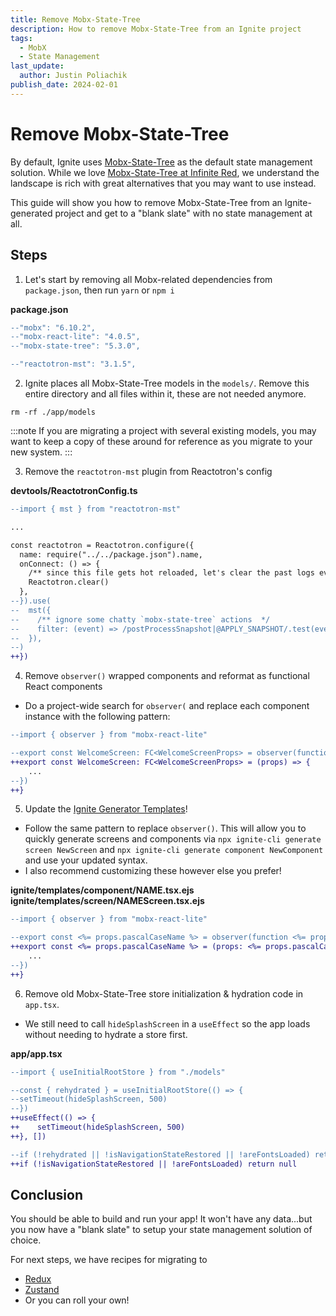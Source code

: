 ```yaml
---
title: Remove Mobx-State-Tree
description: How to remove Mobx-State-Tree from an Ignite project
tags:
  - MobX
  - State Management
last_update:
  author: Justin Poliachik
publish_date: 2024-02-01
---
```


# Remove Mobx-State-Tree

By default, Ignite uses [Mobx-State-Tree](https://mobx-state-tree.js.org/) as the default state management solution. While we love [Mobx-State-Tree at Infinite Red](https://docs.infinite.red/ignite-cli/concept/MobX-State-Tree/), we understand the landscape is rich with great alternatives that you may want to use instead.

This guide will show you how to remove Mobx-State-Tree from an Ignite-generated project and get to a "blank slate" with no state management at all.

## Steps

1. Let's start by removing all Mobx-related dependencies from `package.json`, then run `yarn` or `npm i`

**package.json**

```diff
--"mobx": "6.10.2",
--"mobx-react-lite": "4.0.5",
--"mobx-state-tree": "5.3.0",

--"reactotron-mst": "3.1.5",
```

2. Ignite places all Mobx-State-Tree models in the `models/`. Remove this entire directory and all files within it, these are not needed anymore.

```terminal
rm -rf ./app/models
```

:::note
If you are migrating a project with several existing models, you may want to keep a copy of these around for reference as you migrate to your new system.
:::

3. Remove the `reactotron-mst` plugin from Reactotron's config

**devtools/ReactotronConfig.ts**

```diff
--import { mst } from "reactotron-mst"

...

const reactotron = Reactotron.configure({
  name: require("../../package.json").name,
  onConnect: () => {
    /** since this file gets hot reloaded, let's clear the past logs every time we connect */
    Reactotron.clear()
  },
--}).use(
--  mst({
--    /** ignore some chatty `mobx-state-tree` actions  */
--    filter: (event) => /postProcessSnapshot|@APPLY_SNAPSHOT/.test(event.name) === false,
--  }),
--)
++})
```

4. Remove `observer()` wrapped components and reformat as functional React components

- Do a project-wide search for `observer(` and replace each component instance with the following pattern:

```diff
--import { observer } from "mobx-react-lite"

--export const WelcomeScreen: FC<WelcomeScreenProps> = observer(function WelcomeScreen(props) {
++export const WelcomeScreen: FC<WelcomeScreenProps> = (props) => {
    ...
--})
++}
```

5. Update the [Ignite Generator Templates](https://docs.infinite.red/ignite-cli/concept/Generator-Templates/)!

- Follow the same pattern to replace `observer()`. This will allow you to quickly generate screens and components via `npx ignite-cli generate screen NewScreen` and `npx ignite-cli generate component NewComponent` and use your updated syntax.
- I also recommend customizing these however else you prefer!

**ignite/templates/component/NAME.tsx.ejs**  
**ignite/templates/screen/NAMEScreen.tsx.ejs**

```diff
--import { observer } from "mobx-react-lite"

--export const <%= props.pascalCaseName %> = observer(function <%= props.pascalCaseName %>(props: <%= props.pascalCaseName %>Props) {
++export const <%= props.pascalCaseName %> = (props: <%= props.pascalCaseName %>Props) => {
    ...
--})
++}
```

6. Remove old Mobx-State-Tree store initialization & hydration code in `app.tsx`.

- We still need to call `hideSplashScreen` in a `useEffect` so the app loads without needing to hydrate a store first.

**app/app.tsx**

```diff
--import { useInitialRootStore } from "./models"

--const { rehydrated } = useInitialRootStore(() => {
--setTimeout(hideSplashScreen, 500)
--})
++useEffect(() => {
++    setTimeout(hideSplashScreen, 500)
++}, [])

--if (!rehydrated || !isNavigationStateRestored || !areFontsLoaded) return null
++if (!isNavigationStateRestored || !areFontsLoaded) return null
```

## Conclusion

You should be able to build and run your app! It won't have any data...but you now have a "blank slate" to setup your state management solution of choice.

For next steps, we have recipes for migrating to

- [Redux](./Redux.md)
- [Zustand](./Zustand.md)
- Or you can roll your own!
